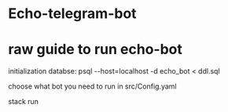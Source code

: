 # Echo-telegram-bot

# raw guide to run echo-bot

initialization databse: psql --host=localhost -d echo_bot < ddl.sql

choose what bot you need to run in src/Config.yaml

stack run

